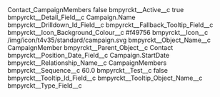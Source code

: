 <?xml version="1.0" encoding="UTF-8"?>
<CustomMetadata xmlns="http://soap.sforce.com/2006/04/metadata" xmlns:xsi="http://www.w3.org/2001/XMLSchema-instance" xmlns:xsd="http://www.w3.org/2001/XMLSchema">
    <label>Contact_CampaignMembers</label>
    <protected>false</protected>
    <values>
        <field>bmpyrckt__Active__c</field>
        <value xsi:type="xsd:boolean">true</value>
    </values>
    <values>
        <field>bmpyrckt__Detail_Field__c</field>
        <value xsi:type="xsd:string">Campaign.Name</value>
    </values>
    <values>
        <field>bmpyrckt__Drilldown_Id_Field__c</field>
        <value xsi:nil="true"/>
    </values>
    <values>
        <field>bmpyrckt__Fallback_Tooltip_Field__c</field>
        <value xsi:nil="true"/>
    </values>
    <values>
        <field>bmpyrckt__Icon_Background_Colour__c</field>
        <value xsi:type="xsd:string">#f49756</value>
    </values>
    <values>
        <field>bmpyrckt__Icon__c</field>
        <value xsi:type="xsd:string">/img/icon/t4v35/standard/campaign.svg</value>
    </values>
    <values>
        <field>bmpyrckt__Object_Name__c</field>
        <value xsi:type="xsd:string">CampaignMember</value>
    </values>
    <values>
        <field>bmpyrckt__Parent_Object__c</field>
        <value xsi:type="xsd:string">Contact</value>
    </values>
    <values>
        <field>bmpyrckt__Position_Date_Field__c</field>
        <value xsi:type="xsd:string">Campaign.StartDate</value>
    </values>
    <values>
        <field>bmpyrckt__Relationship_Name__c</field>
        <value xsi:type="xsd:string">CampaignMembers</value>
    </values>
    <values>
        <field>bmpyrckt__Sequence__c</field>
        <value xsi:type="xsd:double">60.0</value>
    </values>
    <values>
        <field>bmpyrckt__Test__c</field>
        <value xsi:type="xsd:boolean">false</value>
    </values>
    <values>
        <field>bmpyrckt__Tooltip_Id_Field__c</field>
        <value xsi:nil="true"/>
    </values>
    <values>
        <field>bmpyrckt__Tooltip_Object_Name__c</field>
        <value xsi:nil="true"/>
    </values>
    <values>
        <field>bmpyrckt__Type_Field__c</field>
        <value xsi:nil="true"/>
    </values>
</CustomMetadata>
